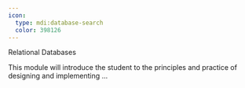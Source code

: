 ```yaml
---
icon:
  type: mdi:database-search
  color: 398126
---
```


Relational Databases

This module will introduce the student to the principles and practice of designing and implementing  ... 
